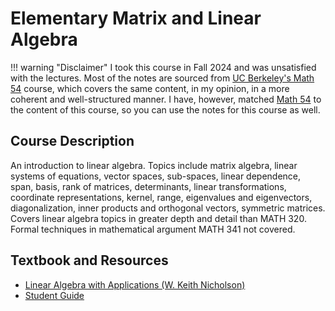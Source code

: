 # Elementary Matrix and Linear Algebra

!!! warning "Disclaimer"
    I took this course in Fall 2024 and was unsatisfied with the lectures. Most of the notes are sourced from [UC Berkeley's Math 54][math-54] course, which covers the same content, in my opinion, in a more coherent and well-structured manner. I have, however, matched [Math 54][math-54] to the content of this course, so you can use the notes for this course as well.

## Course Description

An introduction to linear algebra. Topics include matrix algebra, linear systems of equations, vector spaces, sub-spaces, linear dependence, span, basis, rank of matrices, determinants, linear transformations, coordinate representations, kernel, range, eigenvalues and eigenvectors, diagonalization, inner products and orthogonal vectors, symmetric matrices. Covers linear algebra topics in greater depth and detail than MATH 320. Formal techniques in mathematical argument MATH 341 not covered.

## Textbook and Resources

- [Linear Algebra with Applications (W. Keith Nicholson)](./textbook.pdf)
- [Student Guide](./student-guide.pdf)


[math-54]: https://math.berkeley.edu/courses/fall-2021-math-54-001-lec
